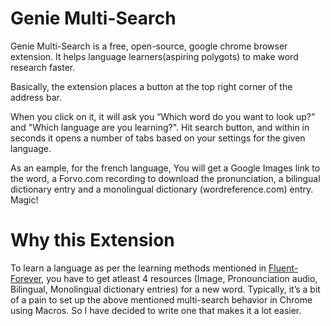 # Genie Multi-Search

Genie Multi-Search is a free, open-source, google chrome browser extension. It helps language learners(aspiring polygots) to make word research faster.

Basically, the extension places a button at the top right corner of the address bar.

When you click on it, it will ask you “Which word do you want to look up?” and "Which language are you learning?". Hit search button, and within in seconds it opens a number of tabs based on your settings for the given language. 

As an eample, for the french language, You will get a Google Images link to the word, a Forvo.com recording to download the pronunciation, a bilingual dictionary entry and a monolingual dictionary (wordreference.com) entry. Magic! 

# Why this Extension

To learn a language as per the learning methods mentioned in [Fluent-Forever](http://fluent-forever.com/), you have to get atleast 4 resources (Image, Pronounciation audio, Bilingual, Monolingual dictionary entries) for a new word. Typically, it’s a bit of a pain to set up the above mentioned multi-search behavior in Chrome using Macros. So I have decided to write one that makes it a lot easier.